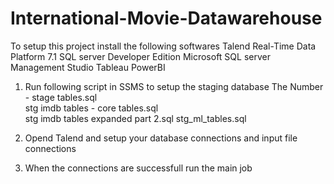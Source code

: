 # International-Movie-Datawarehouse


To setup this project install the following softwares 
Talend Real-Time Data Platform 7.1
SQL server Developer Edition
Microsoft SQL server Management Studio
Tableau
PowerBI


1. Run following script in SSMS to setup the staging database
    The Number - stage tables.sql	
    stg imdb tables - core tables.sql	
    stg imdb tables expanded part 2.sql
    stg_ml_tables.sql
 
2. Opend Talend and setup your database connections and input file connections

3. When the connections are successfull run the main job
